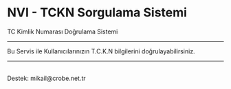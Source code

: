 # NVI - TCKN Sorgulama Sistemi
TC Kimlik Numarası Doğrulama Sistemi
<hr>
Bu Servis ile Kullanıcılarınızın T.C.K.N bilgilerini doğrulayabilirsiniz.
<hr><br>
Destek: mikail@crobe.net.tr
